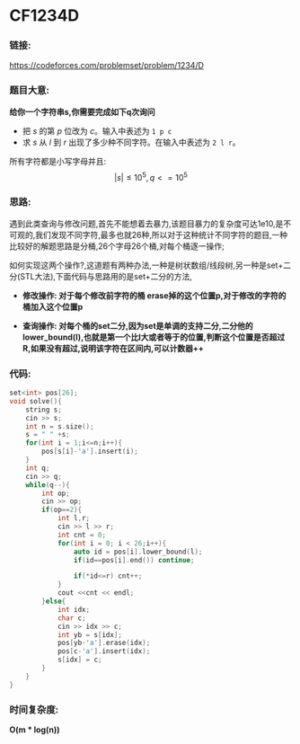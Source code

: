 # CF1234D

### **链接**:

 https://codeforces.com/problemset/problem/1234/D

### **题目大意:**

**给你一个字符串s,你需要完成如下q次询问**

- 把 *s* 的第 *p* 位改为 *c*。输入中表述为 `1 p c`
- 求 *s* 从 *l* 到 *r* 出现了多少种不同字符。在输入中表述为 `2 l r`。

所有字符都是小写字母并且:
$$
|s| ≤ 10^5,q <= 10^5
$$

### **思路:**

遇到此类查询与修改问题,首先不能想着去暴力,该题目暴力的复杂度可达1e10,是不可观的,我们发现不同字符,最多也就26种,所以对于这种统计不同字符的题目,一种比较好的解题思路是分桶,26个字母26个桶,对每个桶逐一操作;

如何实现这两个操作?,这道题有两种办法,一种是树状数组/线段树,另一种是set+二分(STL大法),下面代码与思路用的是set+二分的方法,

- **修改操作: 对于每个修改前字符的桶 erase掉的这个位置p,对于修改的字符的桶加入这个位置p**

- **查询操作: 对每个桶的set二分,因为set是单调的支持二分,二分他的lower_bound(l),也就是第一个比l大或者等于的位置,判断这个位置是否超过R,如果没有超过,说明该字符在区间内,可以计数器++**

### 代码:

```c++
set<int> pos[26];
void solve(){
    string s;
    cin >> s;
    int n = s.size();
    s = " " +s;
    for(int i = 1;i<=n;i++){
        pos[s[i]-'a'].insert(i);
    }
    int q;
    cin >> q;
    while(q--){
        int op;
        cin >> op;
        if(op==2){
            int l,r;
            cin >> l >> r;
            int cnt = 0;
            for(int i = 0; i < 26;i++){
                auto id = pos[i].lower_bound(l);
                if(id==pos[i].end()) continue;

                if(*id<=r) cnt++;
            }
            cout <<cnt << endl;
        }else{
            int idx;
            char c;
            cin >> idx >> c;
            int yb = s[idx];
            pos[yb-'a'].erase(idx);
            pos[c-'a'].insert(idx);
            s[idx] = c;
        }
    }
}
```

### 时间复杂度:

**O(m * log(n))**
